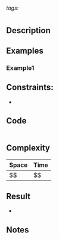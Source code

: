 ###### tags: 
# []()

## Description



## Examples
### Example1


## Constraints:

- 

## Code

```
```

## Complexity

|Space|Time|
|-    |-   |
|$$|$$|

## Result

- 

## Notes

